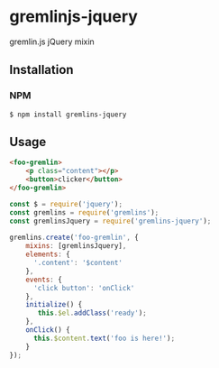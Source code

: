 gremlinjs-jquery
================

gremlin.js jQuery mixin


## Installation

### NPM

    $ npm install gremlins-jquery

## Usage

```html
<foo-gremlin>
    <p class="content"></p>
    <button>clicker</button>
</foo-gremlin>
```

```js
const $ = require('jquery');
const gremlins = require('gremlins');
const gremlinsJquery = require('gremlins-jquery');
  
gremlins.create('foo-gremlin', {
    mixins: [gremlinsJquery],
    elements: {
      '.content': '$content'
    },
    events: {
      'click button': 'onClick'
    },
    initialize() {
       this.$el.addClass('ready');
    },
    onClick() {
      this.$content.text('foo is here!');
    }
});
```